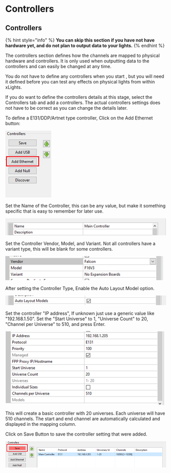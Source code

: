 # Controllers

## Controllers

{% hint style="info" %}
**You can skip this section if you have not have hardware yet, and do not plan to output data to your lights.**
{% endhint %}

The controllers section defines how the channels are mapped to physical hardware and controllers. It is only used when outputting data to the controllers and can easily be changed at any time.

You do not have to define any controllers when you start , but you will need it defined before you can test any effects on physical lights from within xLights.

If you do want to define the controllers details at this stage, select the Controllers tab and add a controllers. The actual controllers settings does not have to be correct as you can change the details later.

To define a E131/DDP/Artnet type controller, Click on the Add Ethernet button:

![](<../../.gitbook/assets/image (803).png>)

Set the Name of the Controller, this can be any value, but make it something specific that is easy to remember for later use.

![](<../../.gitbook/assets/image (892).png>)

Set the Controller Vendor, Model, and Variant. Not all controllers have a variant type, this will be blank for some controllers.

![](<../../.gitbook/assets/image (148).png>)

After setting the Controller Type, Enable the Auto Layout Model option.

![](<../../.gitbook/assets/image (134).png>)

Set the controller "IP address", If unknown just use a generic value like "192.168.1.50". Set the "Start Universe" to 1, "Universe Count" to 20, "Channel per Universe" to 510, and press Enter.

![](<../../.gitbook/assets/image (11).png>)

This will create a basic controller with 20 universes. Each universe will have 510 channels. The start and end channel are automatically calculated and displayed in the mapping column.

Click on Save Button to save the controller setting that were added.

![](<../../.gitbook/assets/image (57).png>)
